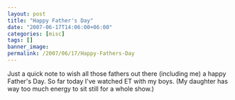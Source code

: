```yaml
---
layout: post
title: "Happy Father's Day"
date: "2007-06-17T14:06:00+06:00"
categories: [misc]
tags: []
banner_image: 
permalink: /2007/06/17/Happy-Fathers-Day
---
```


Just a quick note to wish all those fathers out there (including me) a happy Father's Day. So far today I've watched ET with my boys. (My daughter has way too much energy to sit still for a whole show.)